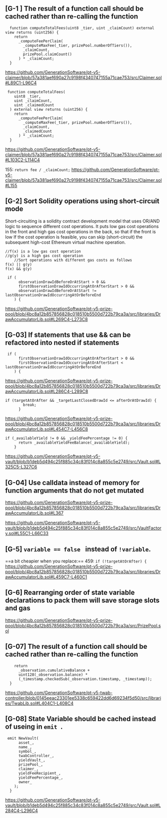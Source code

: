 ## [G-1 ]  The result of a function call should be cached rather than re-calling the function
```
  function computeTotalFees(uint8 _tier, uint _claimCount) external view returns (uint256) {
    return
      _computeFeePerClaim(
        _computeMaxFee(_tier, prizePool.numberOfTiers()),
        _claimCount,
        prizePool.claimCount()
      ) * _claimCount;
  }
```

https://github.com/GenerationSoftware/pt-v5-claimer/blob/57a381aef690a27c9198f4340747155a71cae753/src/Claimer.sol#L89C1-L96C4

```
 function computeTotalFees(
    uint8 _tier,
    uint _claimCount,
    uint _claimedCount
  ) external view returns (uint256) {
    return
      _computeFeePerClaim(
        _computeMaxFee(_tier, prizePool.numberOfTiers()),
        _claimCount,
        _claimedCount
      ) * _claimCount;
  }
```
https://github.com/GenerationSoftware/pt-v5-claimer/blob/57a381aef690a27c9198f4340747155a71cae753/src/Claimer.sol#L103C2-L114C4

155:  `return fee / _claimCount;`
https://github.com/GenerationSoftware/pt-v5-claimer/blob/57a381aef690a27c9198f4340747155a71cae753/src/Claimer.sol#L155

## [G-2] Sort Solidity operations using short-circuit mode
Short-circuiting is a solidity contract development model that uses OR/AND logic to sequence different cost operations. It puts low gas cost operations in the front and high gas cost operations in the back, so that if the front is low If the cost operation is feasible, you can skip (short-circuit) the subsequent high-cost Ethereum virtual machine operation.

```
//f(x) is a low gas cost operation 
//g(y) is a high gas cost operation 
	//Sort operations with different gas costs as follows 
f(x) || g(y) 
f(x) && g(y)
```

```
 if (
      observationDrawIdBeforeOrAtStart > 0 &&
      firstObservationDrawIdOccurringAtOrAfterStart > 0 &&
      observationDrawIdBeforeOrAtStart != lastObservationDrawIdOccurringAtOrBeforeEnd
    ) {
```
https://github.com/GenerationSoftware/pt-v5-prize-pool/blob/4bc8a12b857856828c018510b5500d722b79ca3a/src/libraries/DrawAccumulatorLib.sol#L269C4-L273C8

## [G-03] If statements that use && can be refactored into nested if statements
```
 if (
      firstObservationDrawIdOccurringAtOrAfterStart > 0 &&
      firstObservationDrawIdOccurringAtOrAfterStart < lastObservationDrawIdOccurringAtOrBeforeEnd
    ) {
```
https://github.com/GenerationSoftware/pt-v5-prize-pool/blob/4bc8a12b857856828c018510b5500d722b79ca3a/src/libraries/DrawAccumulatorLib.sol#L286C4-L289C8

```
if (targetAtOrAfter && _targetLastClosedDrawId <= afterOrAtDrawId) {
        break;
      }
```
https://github.com/GenerationSoftware/pt-v5-prize-pool/blob/4bc8a12b857856828c018510b5500d722b79ca3a/src/libraries/DrawAccumulatorLib.sol#L454C7-L456C8

```
if (_availableYield != 0 && _yieldFeePercentage != 0) {
      return _availableYieldFeeBalance(_availableYield);
    }
```
https://github.com/GenerationSoftware/pt-v5-vault/blob/b1deb5d494c25f885c34c83f014c8a855c5e2749/src/Vault.sol#L325C5-L327C6

## [G-04] Use calldata instead of memory for function arguments that do not get mutated
https://github.com/GenerationSoftware/pt-v5-prize-pool/blob/4bc8a12b857856828c018510b5500d722b79ca3a/src/libraries/DrawAccumulatorLib.sol#L367

https://github.com/GenerationSoftware/pt-v5-vault/blob/b1deb5d494c25f885c34c83f014c8a855c5e2749/src/VaultFactory.sol#L55C1-L66C33

## [G-5] `variable == false ` instead of   `!variable`.
==a bit cheapier when you replace:==
459: `if (!targetAtOrAfter) {`
https://github.com/GenerationSoftware/pt-v5-prize-pool/blob/4bc8a12b857856828c018510b5500d722b79ca3a/src/libraries/DrawAccumulatorLib.sol#L459C7-L460C1
## [G-6] Rearranging order of state variable declarations to pack them will save storage slots and gas

https://github.com/GenerationSoftware/pt-v5-prize-pool/blob/4bc8a12b857856828c018510b5500d722b79ca3a/src/PrizePool.sol

## [G-07] The result of a function call should be cached rather than re-calling the function
```
    return
      _observation.cumulativeBalance +
      uint128(_observation.balance) *
      (_timestamp.checkedSub(_observation.timestamp, _timestamp));
  }
```
https://github.com/GenerationSoftware/pt-v5-twab-controller/blob/0145eeac23301ee5338c659422dd6d69234f5d50/src/libraries/TwabLib.sol#L404C1-L408C4

## [G-08] State Variable should be cached instead of useing in `emit `.
```
 emit NewVault(
      asset_,
      name_,
      symbol_,
      twabController_,
      yieldVault_,
      prizePool_,
      claimer_,
      yieldFeeRecipient_,
      yieldFeePercentage_,
      owner_
    );
  }
```
https://github.com/GenerationSoftware/pt-v5-vault/blob/b1deb5d494c25f885c34c83f014c8a855c5e2749/src/Vault.sol#L284C4-L296C4